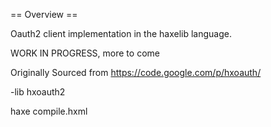 == Overview ==

Oauth2 client implementation in the haxelib language.

WORK IN PROGRESS, more to come


Originally Sourced from https://code.google.com/p/hxoauth/



-lib hxoauth2

haxe compile.hxml


